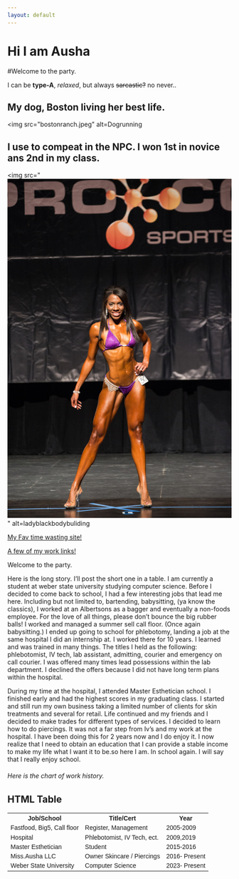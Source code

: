 ```yaml
---
layout: default
---
```


# Hi I am Ausha

#Welcome to the party.


I can be  **type-A**, _relaxed_, but always ~~sarcastic?~~ no never..



<html>
<body>

<h2>My dog, Boston living her best life.</h2>
<html>
<body>

<img src="bostonranch.jpeg" alt=Dogrunning

</body>
</html>


<html>
<body>

<h2>I use to compeat in the NPC. I won 1st in novice ans 2nd in my class.</h2>


</body>

<img src="![Alt text](npcaushahomer-1.jpeg)" alt=ladyblackbodybuliding


</html>



<p><a href="https://www.vogue.com/fashion-shows">My Fav time wasting site!</a></p>



<p><a href="https://dot.cards/Ausha?a=user%2Ffhlfsjgmrzbjpiwlf187fhci2%2Fc%2Fbl/">A few of my work links!</a></p>




Welcome to the party.

 Here is the long story. I’ll post the short one in a table. I am currently a student at weber state university studying computer science. Before I decided to come back to school, I had a few interesting jobs that lead me here. Including but not limited to, bartending, babysitting, (ya know the classics), I worked at an Albertsons as a bagger and eventually a non-foods employee. For the love of all things, please don’t bounce the big rubber balls! I worked and managed a summer sell call floor. (Once again babysitting.) I ended up going to school for phlebotomy, landing a job at the same hospital I did an internship at. I worked there for 10 years. I learned and was trained in many things. The titles I held as the following: phlebotomist, IV tech, lab assistant, admitting, courier and emergency on call courier. I was offered many times lead possessions within the lab department. I declined the offers because I did not have long term plans within the hospital. 

During my time at the hospital, I attended Master Esthetician school. I finished early and had the highest scores in my graduating class. I started and still run my own business taking a limited number of clients for skin treatments and several for retail. Life continued and my friends and I decided to make trades for different types of services. I decided to learn how to do piercings. It was not a far step from Iv’s and my work at the hospital. I have been doing this for 2 years now and I do enjoy it. I now realize that I need to obtain an education that I can provide a stable income to make my life what I want it to be.so here I am. In school again. I will say that I really enjoy school. 

<html>







###### Here is the chart of work history.

<!DOCTYPE html>
<html>
<head>
<style>
table {
  font-family: arial, sans-serif;
  border-collapse: collapse;
  width: 100%;
}

td, th {
  border: 1px solid #dddddd;
  text-align: left;
  padding: 8px;
}

tr:nth-child(even) {
  background-color: #dddddd;
}
</style>
</head>
<body>

<h2>HTML Table</h2>

<table>
  <tr>
    <th>Job/School</th>
    <th>Title/Cert</th>
    <th>Year</th>
  </tr>
  <tr>
    <td>Fastfood, Big5, Call floor</td>
    <td>Register, Management</td>
    <td>2005-2009</td>
  </tr>
  <tr>
    <td>Hospital</td>
    <td>Phlebotomist, IV Tech, ect.</td>
    <td>2009,2019</td>
  </tr>
  <tr>
    <td>Master Esthetician</td>
    <td>Student</td>
    <td>2015-2016</td>
  </tr>
  <tr>
    <td>Miss.Ausha LLC</td>
    <td>Owner Skincare / Piercings</td>
    <td>2016- Present</td>
  </tr>
  <tr>
    <td>Weber State University</td>
    <td>Computer Science</td>
    <td>2023- Present</td>
  </tr>
  
</table>

</body>
</html>



[def]: b